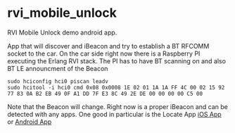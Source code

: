 # rvi_mobile_unlock
RVI Mobile Unlock demo android app.

App that will discover and iBeacon and try to establish a BT RFCOMM socket to the car.
On the car side right now there is a Raspberry PI executing the Erlang RVI stack.
The PI has to have BT scanning on and also BT LE announcment of the Beacon

```
sudo hciconfig hci0 piscan leadv
sudo hcitool -i hci0 cmd 0x08 0x0008 1E 02 01 1A 1A FF 4C 00 02 15 92 77 83 0A B2 EB 49 0F A1 DD 7F E3 8C 49 2E DE 00 00 00 00 C5 00
```

Note that the Beacon will change. Right now is a proper iBeacon and can be detected with any apps.
One good in particular is the Locate App
[iOS App](https://itunes.apple.com/us/app/locate-beacon/id738709014?mt=8) or 
[Android App](https://play.google.com/store/apps/details?id=com.radiusnetworks.locate&hl=en)
